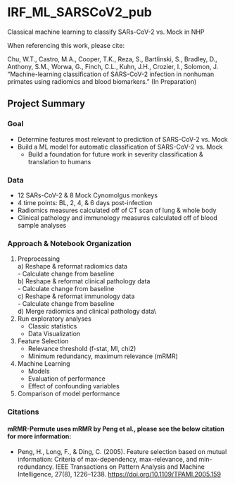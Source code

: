 # IRF_ML_SARSCoV2_pub
Classical machine learning to classify SARs-CoV-2 vs. Mock in NHP

When referencing this work, please cite:

Chu, W.T., Castro, M.A., Cooper, T.K., Reza, S., Bartlinski, S., Bradley, D., Anthony, S.M., Worwa, G., Finch, C.L., Kuhn, J.H., Crozier, I., Solomon, J. “Machine-learning classification of SARS-CoV-2 infection in nonhuman primates using radiomics and blood biomarkers.” (In Preparation)


## Project Summary

### Goal
- Determine features most relevant to prediction of SARS-CoV-2 vs. Mock
- Build a ML model for automatic classification of SARS-CoV-2 vs. Mock
    - Build a foundation for future work in severity classification & translation to humans

### Data
- 12 SARs-CoV-2 & 8 Mock Cynomolgus monkeys
- 4 time points: BL, 2, 4, & 6 days post-infection
- Radiomics measures calculated off of CT scan of lung & whole body
- Clinical pathology and immunology measures calculated off of blood sample analyses

### Approach & Notebook Organization
1) Preprocessing\
    a) Reshape & reformat radiomics data\
        - Calculate change from baseline\
    b) Reshape & reformat clinical pathology data\
        - Calculate change from baseline\
    c) Reshape & reformat immunology data\
        - Calculate change from baseline\
    d) Merge radiomics and clinical pathology data\
2) Run exploratory analyses
    - Classic statistics
    - Data Visualization
3) Feature Selection
    - Relevance threshold (f-stat, MI, chi2)
    - Minimum redundancy, maximum relevance (mRMR)
4) Machine Learning
    - Models
    - Evaluation of performance
    - Effect of confounding variables
5) Comparison of model performance

### Citations

#### mRMR-Permute uses mRMR by Peng et al., please see the below citation for more information:
- Peng, H., Long, F., & Ding, C. (2005). Feature selection based on mutual information: Criteria of max-dependency, max-relevance, and min-redundancy. IEEE Transactions on Pattern Analysis and Machine Intelligence, 27(8), 1226–1238. https://doi.org/10.1109/TPAMI.2005.159
